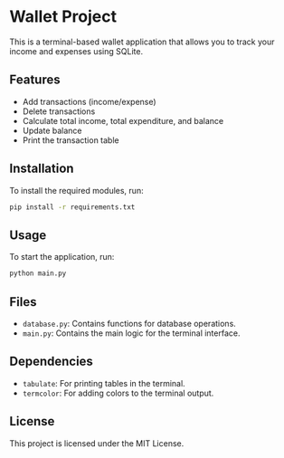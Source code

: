 # Wallet Project

This is a terminal-based wallet application that allows you to track your income and expenses using SQLite.

## Features

- Add transactions (income/expense)
- Delete transactions
- Calculate total income, total expenditure, and balance
- Update balance
- Print the transaction table

## Installation

To install the required modules, run:

```sh
pip install -r requirements.txt
```

## Usage

To start the application, run:

```sh
python main.py
```

## Files

- `database.py`: Contains functions for database operations.
- `main.py`: Contains the main logic for the terminal interface.

## Dependencies

- `tabulate`: For printing tables in the terminal.
- `termcolor`: For adding colors to the terminal output.

## License

This project is licensed under the MIT License.
